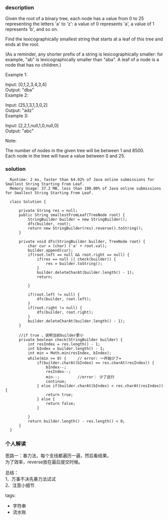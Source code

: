 ### description    
  Given the root of a binary tree, each node has a value from 0 to 25 representing the letters 'a' to 'z': a value of 0 represents 'a', a value of 1 represents 'b', and so on.  
    
  Find the lexicographically smallest string that starts at a leaf of this tree and ends at the root.  
    
  (As a reminder, any shorter prefix of a string is lexicographically smaller: for example, "ab" is lexicographically smaller than "aba".  A leaf of a node is a node that has no children.)  
    
     
    
  Example 1:  
    
    
    
  Input: [0,1,2,3,4,3,4]  
  Output: "dba"  
  Example 2:  
    
    
    
  Input: [25,1,3,1,3,0,2]  
  Output: "adz"  
  Example 3:  
    
    
    
  Input: [2,2,1,null,1,0,null,0]  
  Output: "abc"  
     
    
  Note:  
    
  The number of nodes in the given tree will be between 1 and 8500.  
  Each node in the tree will have a value between 0 and 25.  
### solution    
```    
  Runtime: 2 ms, faster than 64.92% of Java online submissions for Smallest String Starting From Leaf.  
  Memory Usage: 37.2 MB, less than 100.00% of Java online submissions for Smallest String Starting From Leaf.  
    
  class Solution {  
      
      private String res = null;  
      public String smallestFromLeaf(TreeNode root) {  
          StringBuilder builder = new StringBuilder();  
          dfs(builder, root);  
          return new StringBuilder(res).reverse().toString();  
      }  
    
      private void dfs(StringBuilder builder, TreeNode root) {  
          char cur = (char) ('a' + root.val);  
          builder.append(cur);  
          if(root.left == null && root.right == null) {  
              if(res == null || check(builder)) {  
                  res = builder.toString();  
              }  
              builder.deleteCharAt(builder.length() - 1);  
              return;  
    
          }  
    
          if(root.left != null) {  
              dfs(builder, root.left);  
          }  
          if(root.right != null) {  
              dfs(builder, root.right);  
          }  
          builder.deleteCharAt(builder.length() - 1);  
      }  
    
      //if true ，说明当前builder更小  
      private boolean check(StringBuilder builder) {  
          int resIndex = res.length() - 1;  
          int bIndex = builder.length() - 1;  
          int min = Math.min(resIndex, bIndex);   
          while(min >= 0) {     // error: 一开始少了=  
              if(builder.charAt(bIndex) == res.charAt(resIndex)) {  
                  bIndex--;  
                  resIndex--;  
                  min--;        //error： 少了这行  
                  continue;  
              } else if(builder.charAt(bIndex) < res.charAt(resIndex)) {  
                  return true;  
              } else {  
                  return false;  
              }  
    
          }  
          return builder.length() - res.length() < 0;  
      }  
  }  
```    
    
### 个人解读    
  思路一：暴力法，每个支线都遍历一遍，然后看结果。  
  为了效率，reverse放在最后提交时候。  
    
  总结：   
  1、万事不决先暴力法试试  
  2、注意小细节  
    
tags:    
  -  字符串  
  -  流水账  
